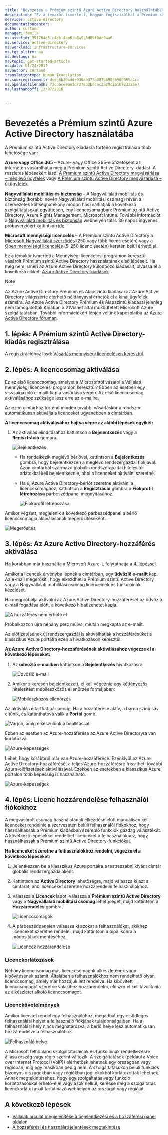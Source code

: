 ```yaml
---
title: "Bevezetés a Prémium szintű Azure Active Directory használatába"
description: "Ez a témakör ismerteti, hogyan regisztrálhat a Prémium szintű Active Directory-kiadásra a Mennyiségi licencelés webhelyén keresztül."
services: active-directory
documentationcenter: 
author: curtand
manager: femila
ms.assetid: 391764e5-c4eb-4ae6-b8a9-3d09f0de04a6
ms.service: active-directory
ms.workload: infrastructure-services
ms.tgt_pltfrm: na
ms.devlang: na
ms.topic: get-started-article
ms.date: 01/24/2017
ms.author: curtand
translationtype: Human Translation
ms.sourcegitcommit: dcda8b30adde930ab373a087d6955b900365c4cc
ms.openlocfilehash: 73cbbce9ae3d727632b8cac2a29c2b1b92332ae7
ms.lasthandoff: 12/07/2016


---
```

# <a name="getting-started-with-azure-active-directory-premium"></a>Bevezetés a Prémium szintű Azure Active Directory használatába
A Prémium szintű Active Directory-kiadásra történő regisztrálásra több lehetősége van: 

**Azure vagy Office 365** – Azure- vagy Office 365-előfizetőként az interneten vásárolhatja meg a Prémium szintű Active Directory-kiadást. A részletes lépésekért lásd: [A Prémium szintű Active Directory megvásárlása – meglévő ügyfelek](https://channel9.msdn.com/Series/Azure-Active-Directory-Videos-Demos/How-to-Purchase-Azure-Active-Directory-Premium-Existing-Customer) vagy [A Prémium szintű Active Directory megvásárlása – új ügyfelek](https://channel9.msdn.com/Series/Azure-Active-Directory-Videos-Demos/How-to-Purchase-Azure-Active-Directory-Premium-New-Customers).  

**Nagyvállalati mobilitás és biztonság** – A Nagyvállalati mobilitás és biztonság (korábbi nevén Nagyvállalati mobilitási csomag) révén a szervezetek költséghatékony módon használhatják a következő szolgáltatásokat együttesen, egy licenccsomagban: Prémium szintű Active Directory, Azure Rights Management, Microsoft Intune. További információt a [Nagyvállalati mobilitás és biztonság](https://www.microsoft.com/en-us/server-cloud/enterprise-mobility/overview.aspx) webhelyén talál. 30 napos ingyenes próbaverzióért kattintson [ide](https://portal.office.com/Signup/Signup.aspx?OfferId=2E63A04D-BE0B-4A0F-A8CF-407C1C299221&dl=EMS&ali=1#0).

**Microsoft mennyiségi licencelés** – A Prémium szintű Active Directory a [Microsoft Nagyvállalati szerződés](https://www.microsoft.com/en-us/licensing/licensing-programs/enterprise.aspx) (250 vagy több licenc esetén) vagy a [Open mennyiségi licencelés](https://www.microsoft.com/en-us/licensing/licensing-programs/open-license.aspx) (5–250 licenc esetén) keretén belül érhető el.

Ez a témakör ismerteti a Mennyiségi licencelési programon keresztül vásárolt Prémium szintű Active Directory használatának első lépéseit. Ha még nem ismeri az Azure Active Directory különböző kiadásait, olvassa el a következő cikket: [Azure Active Directory-kiadások](active-directory-editions.md).  

> [!NOTE]
> Az Azure Active Directory Prémium és Alapszintű kiadásai az Azure Active Directory világszerte elérhető példányával érhetők el a kínai ügyfelek számára. Az Azure Active Directory Prémium és Alapszintű kiadásai jelenleg nem támogatottak Kínában a 21Vianet által működtetett Microsoft Azure szolgáltatásban. További információkért lépjen velünk kapcsolatba az [Azure Active Directory fórumán](https://feedback.azure.com/forums/169401-azure-active-directory/).
> 
> 

## <a name="step-1-sign-up-for-active-directory-premium"></a>1. lépés: A Prémium szintű Active Directory-kiadás regisztrálása
A regisztrációhoz lásd: [Vásárlás mennyiségi licencelésen keresztül](http://www.microsoft.com/en-us/licensing/how-to-buy/how-to-buy.aspx).

## <a name="step-2-activate-your-license-plan"></a>2. lépés: A licenccsomag aktiválása
Ez az első licenccsomag, amelyet a Microsofttól vásárol a Vállalati mennyiségi licencelési programon keresztül?
Ebben az esetben egy visszaigazoló e-mailt kap a vásárlása végén.
Az első licenccsomag aktiválásához szüksége lesz erre az e-mailre.

Az ezen címtárhoz történő minden további vásárláskor a rendszer automatikusan aktiválja a licenceket ugyanebben a címtárban.

**A licenccsomag aktiválásához hajtsa végre az alábbi lépések egyikét:**

1. Az aktiválás elindításához kattintson a **Bejelentkezés** vagy a **Regisztráció** gombra.
   
    ![Bejelentkezés][1]

    - Ha rendelkezik meglévő bérlővel, kattintson a **Bejelentkezés** gombra, hogy bejelentkezzen a meglévő rendszergazdai fiókjával. Azon címtárból származó globális rendszergazdai hitelesítő adatokkal kell bejelentkeznie, ahol a licenceket aktiválni szeretné.

    - Ha új Azure Active Directory-bérlőt szeretne aktiválni a licenccsomaghoz, kattintson a **Regisztráció** gombra a **Fiókprofil létrehozása** párbeszédpanel megnyitásához.

        ![Fiókprofil létrehozása][2]

Amikor végzett, megjelenik a következő párbeszédpanel a bérlő licenccsomagja aktiválásának megerősítéseként.

![Megerősítés][3]

## <a name="step-3-activate-your-azure-active-directory-access"></a>3. lépés: Az Azure Active Directory-hozzáférés aktiválása
Ha korábban már használta a Microsoft Azure-t, folytathatja a [4. lépéssel](#step-4-assign-license-to-user-accounts). 

Amikor a licencek érvénybe lépnek a címtárban, egy **üdvözlő e-mailt** kap. Az e-mail megerősíti, hogy elkezdheti a Prémium szintű Active Directory vagy a Nagyvállalati mobilitási csomag licenceinek és funkcióinak kezelését. 

Ha megpróbálja aktiválni az Azure Active Directory-hozzáférését az üdvözlő e-mail fogadása előtt, a következő hibaüzenetet kapja. 

![A hozzáférés nem érhető el][9]

Próbálkozzon újra néhány perc múlva, miután megkapta az e-mailt.

Az előfizetésének új rendszergazdái is aktiválhatják a hozzáférésüket a klasszikus Azure portálra ezen a hivatkozáson keresztül.

**Az Azure Active Directory-hozzáférésének aktiválásához végezze el a következő lépéseket:**

1. Az **üdvözlő e-mailben** kattintson a **Bejelentkezés** hivatkozásra. 
   
    ![Üdvözlő e-mail][4]
2. Amikor sikeresen bejelentkezett, el kell végeznie egy kéttényezős hitelesítést mobileszközös ellenőrzés formájában:
   
    ![Mobileszközös ellenőrzés][5]

Az aktiválás eltarthat pár percig. Ha a hozzáférése aktív, a barna színű sáv eltűnik, és kattinthatóvá válik a **Portál** gomb.

![Várjon, amíg elkészülünk a beállítással][6]

Ebben az esetben az Azure-hozzáférése az Azure Active Directoryra van korlátozva.

![Azure-képességek][7]

Lehet, hogy korábbról már van Azure-hozzáférése. Ezenkívül az Azure Active Directory-hozzáférését a teljes Azure-hozzáférésre frissítheti további Azure-előfizetések aktiválásával. Ezekben az esetekben a klasszikus Azure portálon több képesség is használható.

![Azure-képességek][8]

## <a name="step-4-assign-license-to-user-accounts"></a>4. lépés: Licenc hozzárendelése felhasználói fiókokhoz
A megvásárolt csomag használatának elkezdése előtt manuálisan kell licenceket rendelnie a szervezeten belüli felhasználói fiókokhoz, hogy használhassák a Prémium kiadásban szereplő funkciók gazdag választékát. A következő lépésekkel rendelhet licenceket a felhasználókhoz, hogy használhassák a Prémium szintű Active Directory-funkciókat.

**Ha licenceket szeretne a felhasználókhoz rendelni, végezze el a következő lépéseket:**

1. Jelentkezzen be a klasszikus Azure portálra a testreszabni kívánt címtár globális rendszergazdájaként.
2. Kattintson az **Active Directory** lehetőségre, majd válassza ki azt a címtárat, ahol licenceket szeretne hozzárendelni felhasználókhoz.
3. Válassza a **Licencek** lapot, válassza a **Prémium szintű Active Directory** vagy a **Nagyvállalati mobilitási csomag** lehetőséget, majd kattintson a **Hozzárendelés** gombra.
   
    ![Licenccsomagok][10]
4. A párbeszédpanelen válassza ki azokat a felhasználókat, akikhez licenceket szeretne rendelni, majd kattintson a pipa ikonra a módosítások mentéséhez.
   
    ![Licencek hozzárendelése][11]

### <a name="license-restrictions"></a>Licenckorlátozások
Néhány licenccsomag más licenccsomagok alkészletének vagy kibővítésének számít. Általában a felhasználókhoz nem rendelhető olyan licenccsomag, amely már hozzájuk lett rendelve. Ha kibővített licenccsomagot szeretne valakihez hozzárendelni, először el kell távolítania az alkészletet alkotó licenccsomagot.

### <a name="license-requirements"></a>Licenckövetelmények
Amikor licencet rendel egy felhasználóhoz, megadhat egy elsődleges felhasználási helyet a felhasználó fiókjának tulajdonságaiban. Ha a felhasználási hely nincs meghatározva, a bérlő helye lesz automatikusan hozzárendelve a felhasználóhoz.

![Felhasználó helye][12]

A Microsoft felhőalapú szolgáltatásainak és funkcióinak rendelkezésre állása ország vagy régió szerint változik. A szolgáltatások (például a Voice over Internet Protocol (VoIP)) elérhetőek lehetnek egy országban vagy régióban, míg egy másikban pedig nem. A szolgáltatásokon belüli funkciók bizonyos országokban vagy régiókban jogi okokból korlátozottak lehetnek. Annak megtekintéséhez, hogy egy szolgáltatás vagy funkció korlátozásokkal érhető-e el vagy azok nélkül, keresse meg a szolgáltatás licenckorlátozásait tartalmazó webhelyen az országát vagy régióját.

## <a name="whats-next"></a>A következő lépések
* [Vállalati arculat megjelenítése a bejelentkezési és a hozzáférési panel oldalon](active-directory-add-company-branding.md)
* [A hozzáférési és használati jelentések megtekintése](active-directory-view-access-usage-reports.md)

<!--Image references-->
[1]: ./media/active-directory-get-started-premium/MOLSEmail.png
[2]: ./media/active-directory-get-started-premium/MOLSAccountProfile.png
[3]: ./media/active-directory-get-started-premium/MOLSThankYou.png
[4]: ./media/active-directory-get-started-premium/AADEmail.png
[5]: ./media/active-directory-get-started-premium/SignUppage.png
[6]: ./media/active-directory-get-started-premium/Subscriptionspage.png
[7]: ./media/active-directory-get-started-premium/Premiuminportal.png
[8]: ./media/active-directory-get-started-premium/Premiuminportal_large.png
[9]: ./media/active-directory-get-started-premium/Signuppage_oops.png
[10]: ./media/active-directory-get-started-premium/contosolicenseplan.png
[11]: ./media/active-directory-get-started-premium/Assignlicensespicker.png
[12]: ./media/active-directory-get-started-premium/Usagelocation.png

